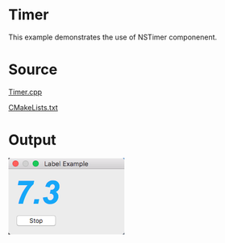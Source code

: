 # Timer

This example demonstrates the use of NSTimer componenent.

# Source

[Timer.cpp](./Timer.cpp)

[CMakeLists.txt](./CMakeLists.txt)

# Output

![GitHub Logo](../../docs/Pictures/Timer.png)
